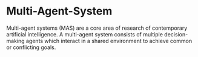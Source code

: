 # Multi-Agent-System
Multi-agent systems (MAS) are a core area of research of contemporary artificial intelligence. A multi-agent system consists of multiple decision-making agents which interact in a shared environment to achieve common or conflicting goals.
